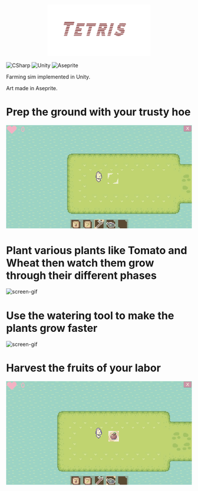 <p align="center">
  <img src="https://github.com/Nizar1999/Yet-Another-Tetris-Clone/blob/main/screenshots/Banner.png" width = 55%; height=55% />
</p>

![CSharp](https://img.shields.io/badge/-C%23-black?style=for-the-badge&logo=csharp&logoColor=red) 
![Unity](https://img.shields.io/badge/-Unity-black?style=for-the-badge&logo=unity&logoColor=red) 
![Aseprite](https://img.shields.io/badge/-Aseprite-black?style=for-the-badge&logo=aseprite&logoColor=red) 


 Farming sim implemented in Unity.
 
 Art made in Aseprite.
 
 # Prep the ground with your trusty hoe
 ![screen-gif](./screenshots/Hoe.gif)
 
 # Plant various plants like Tomato and Wheat then watch them grow through their different phases
 ![screen-gif](./screenshots/Plants.gif)
 
 # Use the watering tool to make the plants grow faster
 ![screen-gif](./screenshots/Watering.gif)
 
 # Harvest the fruits of your labor
 ![screen-gif](./screenshots/Harvest.gif)
